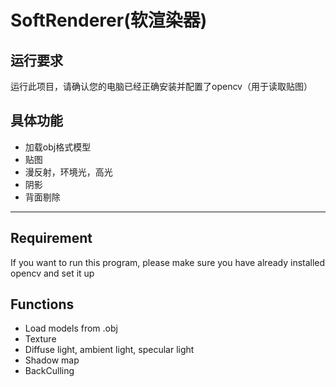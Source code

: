 # SoftRenderer(软渲染器)

## 运行要求
运行此项目，请确认您的电脑已经正确安装并配置了opencv（用于读取贴图）

## 具体功能
- 加载obj格式模型
- 贴图
- 漫反射，环境光，高光
- 阴影
- 背面剔除

---

## Requirement
If you want to run this program, please make sure you have already installed opencv and set it up

## Functions
- Load models from .obj
- Texture
- Diffuse light, ambient light, specular light
- Shadow map
- BackCulling
